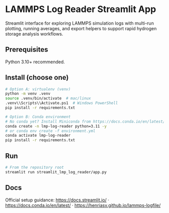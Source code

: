 # LAMMPS Log Reader Streamlit App

Streamlit interface for exploring LAMMPS simulation logs with multi-run plotting, running averages, and export helpers to support rapid hydrogen storage analysis workflows.

## Prerequisites
Python 3.10+ recommended.

## Install (choose one)
```bash
# Option A: virtualenv (venv)
python -m venv .venv
source .venv/bin/activate  # mac/linux
.venv\\Scripts\\Activate.ps1  # Windows PowerShell
pip install -r requirements.txt
```

```bash
# Option B: Conda environment
# No conda yet? Install Miniconda from https://docs.conda.io/en/latest/miniconda.html
conda create -n lmp-log-reader python=3.11 -y
# or conda env create -f environment.yml
conda activate lmp-log-reader
pip install -r requirements.txt
```

## Run
```bash
# From the repository root
streamlit run streamlit_lmp_log_reader/app.py
```

## Docs
Official setup guidance: https://docs.streamlit.io/ · https://docs.conda.io/en/latest/ · https://henriasv.github.io/lammps-logfile/